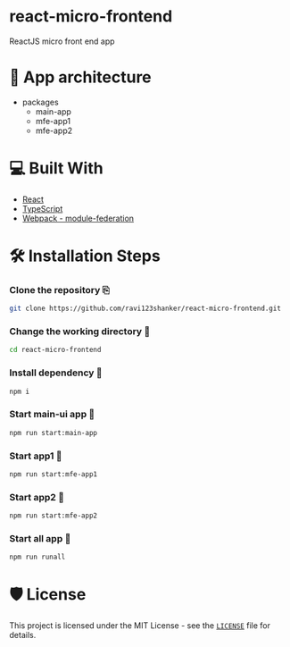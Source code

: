 # react-micro-frontend
ReactJS micro front end app


# 📖  App architecture 

- packages
    - main-app
    - mfe-app1
    - mfe-app2

# 💻 Built With  
- [React](https://reactjs.org/)
- [TypeScript](https://www.typescriptlang.org/)
- [Webpack - module-federation](https://webpack.js.org/concepts/module-federation/#root)

# 🛠️ Installation Steps

### Clone the repository ⎘
```bash
git clone https://github.com/ravi123shanker/react-micro-frontend.git

```

### Change the working directory 📂
```bash
cd react-micro-frontend
```

### Install dependency 🚚
```bash
npm i
```

### Start main-ui app :rocket:
```bash
npm run start:main-app
```

### Start app1 :rocket:
```bash
npm run start:mfe-app1
```

### Start app2 :rocket:
```bash
npm run start:mfe-app2
```

### Start all app :rocket:
```bash
npm run runall
```

# 🛡️ License

This project is licensed under the MIT License - see the [`LICENSE`](./LICENSE) file for details.
